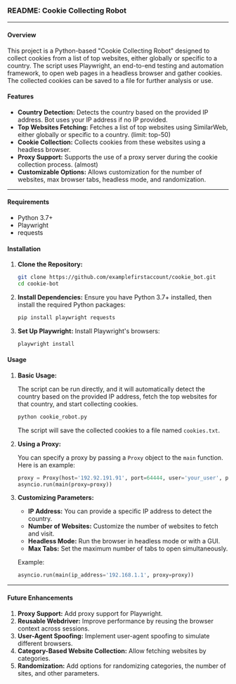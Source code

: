 ### README: Cookie Collecting Robot

---

#### Overview

This project is a Python-based "Cookie Collecting Robot" designed to collect cookies from a list of top websites, either globally or specific to a country. The script uses Playwright, an end-to-end testing and automation framework, to open web pages in a headless browser and gather cookies. The collected cookies can be saved to a file for further analysis or use.

#### Features

- **Country Detection:** Detects the country based on the provided IP address. Bot uses your IP address if no IP provided. 
- **Top Websites Fetching:** Fetches a list of top websites using SimilarWeb, either globally or specific to a country. (limit: top-50)
- **Cookie Collection:** Collects cookies from these websites using a headless browser.
- **Proxy Support:** Supports the use of a proxy server during the cookie collection process. (almost)
- **Customizable Options:** Allows customization for the number of websites, max browser tabs, headless mode, and randomization.

---

#### Requirements

- Python 3.7+
- Playwright
- requests

#### Installation

1. **Clone the Repository:**
   ```bash
   git clone https://github.com/examplefirstaccount/cookie_bot.git
   cd cookie-bot
   ```

2. **Install Dependencies:**
   Ensure you have Python 3.7+ installed, then install the required Python packages:
   ```bash
   pip install playwright requests
   ```

3. **Set Up Playwright:**
   Install Playwright's browsers:
   ```bash
   playwright install
   ```

#### Usage

1. **Basic Usage:**

   The script can be run directly, and it will automatically detect the country based on the provided IP address, fetch the top websites for that country, and start collecting cookies.

   ```bash
   python cookie_robot.py
   ```

   The script will save the collected cookies to a file named `cookies.txt`.

2. **Using a Proxy:**

   You can specify a proxy by passing a `Proxy` object to the `main` function. Here is an example:
   ```python
   proxy = Proxy(host='192.92.191.91', port=64444, user='your_user', password='your_password')
   asyncio.run(main(proxy=proxy))
   ```

3. **Customizing Parameters:**

   - **IP Address:** You can provide a specific IP address to detect the country.
   - **Number of Websites:** Customize the number of websites to fetch and visit.
   - **Headless Mode:** Run the browser in headless mode or with a GUI.
   - **Max Tabs:** Set the maximum number of tabs to open simultaneously.

   Example:
   ```python
   asyncio.run(main(ip_address='192.168.1.1', proxy=proxy))
   ```

---

#### Future Enhancements

1. **Proxy Support:** Add proxy support for Playwright.
2. **Reusable Webdriver:** Improve performance by reusing the browser context across sessions.
3. **User-Agent Spoofing:** Implement user-agent spoofing to simulate different browsers.
4. **Category-Based Website Collection:** Allow fetching websites by categories.
5. **Randomization:** Add options for randomizing categories, the number of sites, and other parameters.


